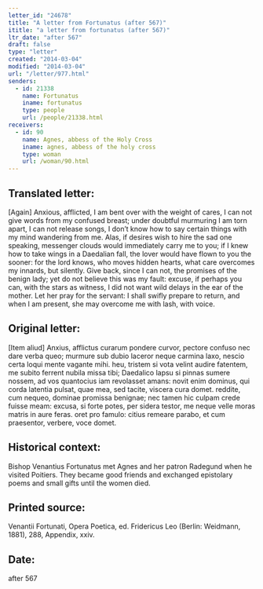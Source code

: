 ```yaml
---
letter_id: "24678"
title: "A letter from Fortunatus (after 567)"
ititle: "a letter from fortunatus (after 567)"
ltr_date: "after 567"
draft: false
type: "letter"
created: "2014-03-04"
modified: "2014-03-04"
url: "/letter/977.html"
senders:
  - id: 21338
    name: Fortunatus
    iname: fortunatus
    type: people
    url: /people/21338.html
receivers:
  - id: 90
    name: Agnes, abbess of the Holy Cross
    iname: agnes, abbess of the holy cross
    type: woman
    url: /woman/90.html
---
```

<h2> Translated letter:</h2>[Again]
Anxious, afflicted, I am bent over with the weight of cares,
I can not give words from my confused breast;
under doubtful murmuring I am torn apart, I can not release songs,
I don’t know how to say certain things with my mind wandering from me.
Alas, if desires wish to hire the sad one speaking,
messenger clouds would immediately carry me to you;
if I knew how to take wings in a Daedalian fall,
the lover would have flown to you the sooner:
for the lord knows, who moves hidden hearts,
what care overcomes my innards, but silently.
Give back, since I can not, the promises of the benign lady;
yet do not believe this was my fault:
excuse, if perhaps you can, with the stars as witness,
I did not want wild delays in the ear of the mother.
Let her pray for the servant:  I shall swifly prepare to return,
and when I am present, she may overcome me with lash, with voice.
<h2 class="mt-4"> Original letter:</h2>[Item aliud]
Anxius, afflictus curarum pondere curvor,
pectore confuso nec dare verba queo;
murmure sub dubio laceror neque carmina laxo,
nescio certa loqui mente vagante mihi.
heu, tristem si vota velint audire fatentem,
me subito ferrent nubila missa tibi;
Daedalico lapsu si pinnas sumere nossem,
ad vos quantocius iam revolasset amans:
novit enim dominus, qui corda latentia pulsat,
quae mea, sed tacite, viscera cura domet.
reddite, cum nequeo, dominae promissa benignae;
nec tamen hic culpam crede fuisse meam:
excusa, si forte potes, per sidera testor,
me neque velle moras matris in aure feras.
oret pro famulo:  citius remeare parabo,
et cum praesentor, verbere, voce domet.
<h2 class="mt-4"> Historical context:</h2>Bishop Venantius Fortunatus met Agnes and her patron Radegund when he visited Poitiers. They became good friends and exchanged epistolary poems and small gifts until the women died.
<h2 class="mt-4"> Printed source:</h2>Venantii Fortunati, Opera Poetica, ed. Fridericus Leo (Berlin:  Weidmann, 1881), 288, Appendix, xxiv.
<h2 class="mt-4"> Date:</h2>after 567